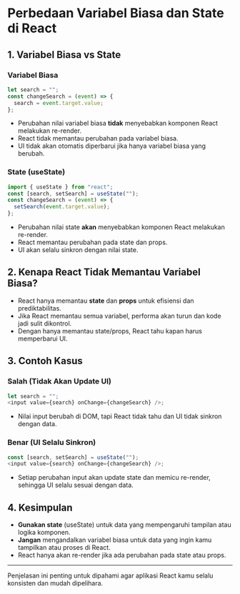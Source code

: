 # Perbedaan Variabel Biasa dan State di React

## 1. Variabel Biasa vs State

### Variabel Biasa

```js
let search = "";
const changeSearch = (event) => {
  search = event.target.value;
};
```

- Perubahan nilai variabel biasa **tidak** menyebabkan komponen React melakukan re-render.
- React tidak memantau perubahan pada variabel biasa.
- UI tidak akan otomatis diperbarui jika hanya variabel biasa yang berubah.

### State (useState)

```js
import { useState } from "react";
const [search, setSearch] = useState("");
const changeSearch = (event) => {
  setSearch(event.target.value);
};
```

- Perubahan nilai state **akan** menyebabkan komponen React melakukan re-render.
- React memantau perubahan pada state dan props.
- UI akan selalu sinkron dengan nilai state.

## 2. Kenapa React Tidak Memantau Variabel Biasa?

- React hanya memantau **state** dan **props** untuk efisiensi dan prediktabilitas.
- Jika React memantau semua variabel, performa akan turun dan kode jadi sulit dikontrol.
- Dengan hanya memantau state/props, React tahu kapan harus memperbarui UI.

## 3. Contoh Kasus

### Salah (Tidak Akan Update UI)

```js
let search = "";
<input value={search} onChange={changeSearch} />;
```

- Nilai input berubah di DOM, tapi React tidak tahu dan UI tidak sinkron dengan data.

### Benar (UI Selalu Sinkron)

```js
const [search, setSearch] = useState("");
<input value={search} onChange={changeSearch} />;
```

- Setiap perubahan input akan update state dan memicu re-render, sehingga UI selalu sesuai dengan data.

## 4. Kesimpulan

- **Gunakan state** (useState) untuk data yang mempengaruhi tampilan atau logika komponen.
- **Jangan** mengandalkan variabel biasa untuk data yang ingin kamu tampilkan atau proses di React.
- React hanya akan re-render jika ada perubahan pada state atau props.

---

Penjelasan ini penting untuk dipahami agar aplikasi React kamu selalu konsisten dan mudah dipelihara.
